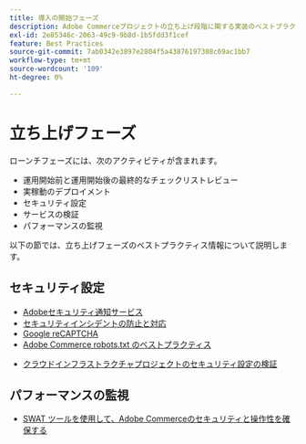 ```yaml
---
title: 導入の開始フェーズ
description: Adobe Commerceプロジェクトの立ち上げ段階に関する実装のベストプラクティスについて説明します。
exl-id: 2e85346c-2063-49c9-9b8d-1b5fdd3f1cef
feature: Best Practices
source-git-commit: 7ab0342e3897e2804f5a43876197308c69ac1bb7
workflow-type: tm+mt
source-wordcount: '109'
ht-degree: 0%

---
```


# 立ち上げフェーズ

ローンチフェーズには、次のアクティビティが含まれます。

- 運用開始前と運用開始後の最終的なチェックリストレビュー
- 実稼動のデプロイメント
- セキュリティ設定
- サービスの検証
- パフォーマンスの監視

以下の節では、立ち上げフェーズのベストプラクティス情報について説明します。

## セキュリティ設定

- [Adobeセキュリティ通知サー&#x200B;ビス](https://www.adobe.com/subscription/adbeSecurityNotifications.html)
- [セキュリティインシデントの防止と対応](prevent-respond-security-incident.md)
- [Google reCAPTCHA](https://experienceleague.adobe.com/docs/commerce-admin/systems/security/captcha/security-google-recaptcha.html)
- [Adobe Commerce robots.txt のベストプラクティ&#x200B;ス](robots-txt.md)
<!-- - [Install the latest security patches](https://helpx.adobe.com/security/products/magento/apsb22-12.html) - CTAG deck -->
- [クラウドインフラストラクチャプロジェクトのセキュリティ設定の検証](https://experienceleague.adobe.com/docs/commerce-cloud-service/user-guide/launch/checklist.html)

## パフォーマンスの監視

- [SWAT ツールを使用して、Adobe Commerceのセキュリティと操作性を確保する](../../../tools/site-wide-analysis-tool/intro.md#integrations-with-other-adobe-commerce-support-tools)
